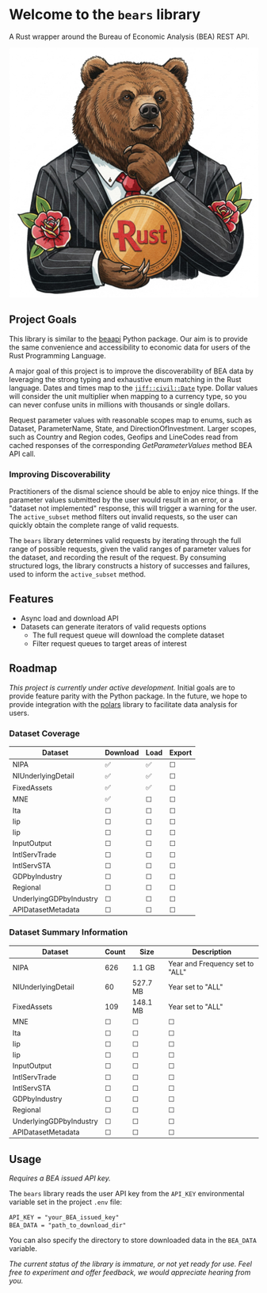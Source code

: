 # Welcome to the `bears` library

A Rust wrapper around the Bureau of Economic Analysis (BEA) REST API.

![Bears Logo](./data/bears_logo.jpg)

## Project Goals

This library is similar to the [beaapi](https://github.com/us-bea/beaapi) Python package. Our aim is to provide the same convenience and accessibility to economic data for users of the Rust Programming Language.

A major goal of this project is to improve the discoverability of BEA data by leveraging the strong typing and exhaustive enum matching in the Rust language. Dates and times map to the [`jiff::civil::Date`](https://docs.rs/jiff/latest/jiff/civil/struct.Date.html) type. Dollar values will consider the unit multiplier when mapping to a currency type, so you can never confuse units in millions with thousands or single dollars.

Request parameter values with reasonable scopes map to enums, such as Dataset, ParameterName, State, and DirectionOfInvestment. Larger scopes, such as Country and Region codes, Geofips and LineCodes read from cached responses of the corresponding _GetParameterValues_ method BEA API call.

### Improving Discoverability

Practitioners of the dismal science should be able to enjoy nice things. If the parameter values submitted by the user would result in an error, or a "dataset not implemented" response, this will trigger a warning for the user. The `active_subset` method filters out invalid requests, so the user can quickly obtain the complete range of valid requests.

The `bears` library determines valid requests by iterating through the full range of possible requests, given the valid ranges of parameter values for the dataset, and recording the result of the request. By consuming structured logs, the library constructs a history of successes and failures, used to inform the `active_subset` method.

## Features

- Async load and download API
- Datasets can generate iterators of valid requests options
  - The full request queue will download the complete dataset
  - Filter request queues to target areas of interest

## Roadmap

_This project is currently under active development._ Initial goals are to provide feature parity with the Python package. In the future, we hope to provide integration with the [polars](https://pola.rs/) library to facilitate data analysis for users.

### Dataset Coverage

| Dataset                 | Download | Load | Export |
| ----------------------- | -------- | ---- | ------ |
| NIPA                    | ✅       | ✅   | ☐      |
| NIUnderlyingDetail      | ✅       | ✅   | ☐      |
| FixedAssets             | ✅       | ✅   | ☐      |
| MNE                     | ✅       | ☐    | ☐      |
| Ita                     | ☐        | ☐    | ☐      |
| Iip                     | ☐        | ☐    | ☐      |
| Iip                     | ☐        | ☐    | ☐      |
| InputOutput             | ☐        | ☐    | ☐      |
| IntlServTrade           | ☐        | ☐    | ☐      |
| IntlServSTA             | ☐        | ☐    | ☐      |
| GDPbyIndustry           | ☐        | ☐    | ☐      |
| Regional                | ☐        | ☐    | ☐      |
| UnderlyingGDPbyIndustry | ☐        | ☐    | ☐      |
| APIDatasetMetadata      | ☐        | ☐    | ☐      |

### Dataset Summary Information

| Dataset                 | Count | Size     | Description                     |
| ----------------------- | ----- | -------- | ------------------------------- |
| NIPA                    | 626   | 1.1 GB   | Year and Frequency set to "ALL" |
| NIUnderlyingDetail      | 60    | 527.7 MB | Year set to "ALL"               |
| FixedAssets             | 109   | 148.1 MB | Year set to "ALL"               |
| MNE                     | ☐     | ☐        | ☐                               |
| Ita                     | ☐     | ☐        | ☐                               |
| Iip                     | ☐     | ☐        | ☐                               |
| Iip                     | ☐     | ☐        | ☐                               |
| InputOutput             | ☐     | ☐        | ☐                               |
| IntlServTrade           | ☐     | ☐        | ☐                               |
| IntlServSTA             | ☐     | ☐        | ☐                               |
| GDPbyIndustry           | ☐     | ☐        | ☐                               |
| Regional                | ☐     | ☐        | ☐                               |
| UnderlyingGDPbyIndustry | ☐     | ☐        | ☐                               |
| APIDatasetMetadata      | ☐     | ☐        | ☐                               |

## Usage

_Requires a BEA issued API key._

The `bears` library reads the user API key from the `API_KEY` environmental variable set in the project `.env` file:

```{bash}
API_KEY = "your_BEA_issued_key"
BEA_DATA = "path_to_download_dir"
```

You can also specify the directory to store downloaded data in the `BEA_DATA` variable.

_The current status of the library is immature, or not yet ready for use. Feel free to experiment and offer feedback, we would appreciate hearing from you._
